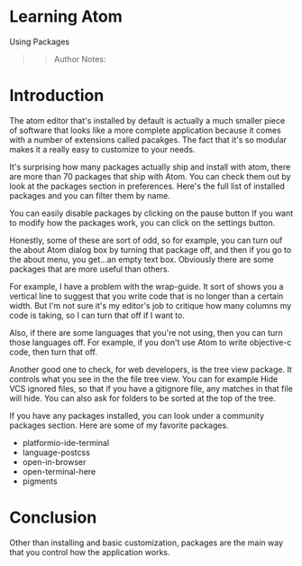 <!-- .slide: data-state="title" -->
# Learning Atom
Using Packages

> > Author Notes:

# Introduction
The atom editor that's installed by default is actually a much smaller piece of software that looks like a more complete application because it comes with a number of extensions called pacakges. The fact that it's so modular makes it a really easy to customize to your needs.

It's surprising how many packages actually ship and install with atom, there are more than 70 packages that ship with Atom. You can check them out by look at the packages section in preferences. Here's the full list of installed packages and you can filter them by name.

You can easily disable packages by clicking on the pause button
If you want to modify how the packages work, you can click on the settings button.

Honestly, some of these are sort of odd, so for example, you can turn ouf the about Atom dialog box by turning that package off, and then if you go to the about menu, you get...an empty text box. Obviously there are some packages that are more useful than others.

For example, I have a problem with the wrap-guide. It sort of shows you a vertical line to suggest that you write code that is no longer than a certain width. But I'm not sure it's my editor's job to critique how many columns my code is taking, so I can turn that off if I want to.

Also, if there are some languages that you're not using, then you can turn those languages off. For example, if you don't use Atom to write objective-c code, then turn that off.

Another good one to check, for web developers, is the tree view package. It controls what you see in the the file tree view. You can for example Hide VCS ignored files, so that if you have a gitignore file, any matches in that file will hide. You can also ask for folders to be sorted at the top of the tree.

If you have any packages installed, you can look under a community packages section. Here are some of my favorite packages.

- platformio-ide-terminal
- language-postcss
- open-in-browser
- open-terminal-here
- pigments

# Conclusion
Other than installing and basic customization, packages are the main way that you control how the application works.
